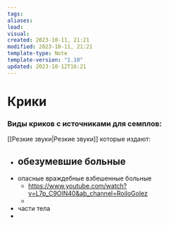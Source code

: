 ```yaml
---
tags: 
aliases: 
lead: 
visual: 
created: 2023-10-11, 21:21
modified: 2023-10-11, 21:21
template-type: Note
template-version: "1.10"
updated: 2023-10-12T16:21
---
```


# Крики

### Виды криков с источниками для семплов:
[[Резкие звуки|Резкие звуки]] которые издают:
- обезумевшие больные
	- 
- опасные враждебные взбешенные больные
	- https://www.youtube.com/watch?v=L7p_C9OlN40&ab_channel=RoiloGolez
	- 
- части тела
- 
